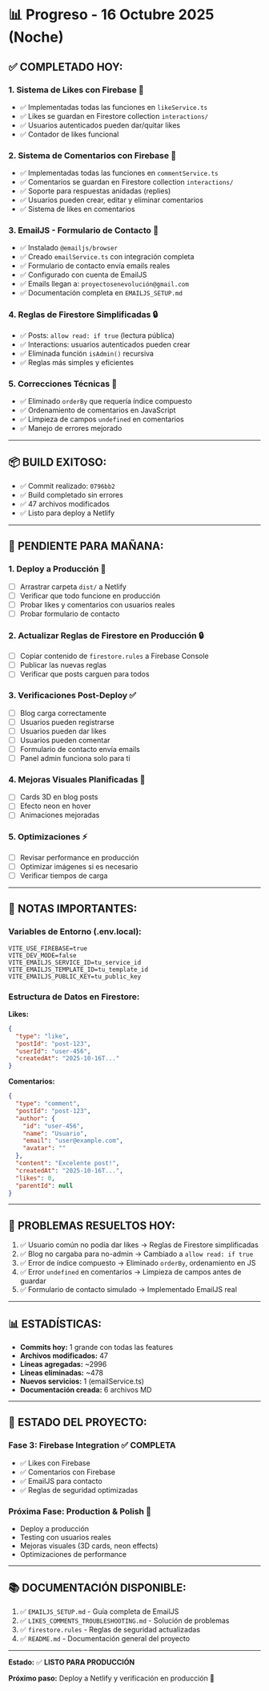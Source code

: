 # 📊 Progreso - 16 Octubre 2025 (Noche)

## ✅ COMPLETADO HOY:

### **1. Sistema de Likes con Firebase** 🎉
- ✅ Implementadas todas las funciones en `likeService.ts`
- ✅ Likes se guardan en Firestore collection `interactions/`
- ✅ Usuarios autenticados pueden dar/quitar likes
- ✅ Contador de likes funcional

### **2. Sistema de Comentarios con Firebase** 💬
- ✅ Implementadas todas las funciones en `commentService.ts`
- ✅ Comentarios se guardan en Firestore collection `interactions/`
- ✅ Soporte para respuestas anidadas (replies)
- ✅ Usuarios pueden crear, editar y eliminar comentarios
- ✅ Sistema de likes en comentarios

### **3. EmailJS - Formulario de Contacto** 📧
- ✅ Instalado `@emailjs/browser`
- ✅ Creado `emailService.ts` con integración completa
- ✅ Formulario de contacto envía emails reales
- ✅ Configurado con cuenta de EmailJS
- ✅ Emails llegan a: `proyectosenevolución@gmail.com`
- ✅ Documentación completa en `EMAILJS_SETUP.md`

### **4. Reglas de Firestore Simplificadas** 🔒
- ✅ Posts: `allow read: if true` (lectura pública)
- ✅ Interactions: usuarios autenticados pueden crear
- ✅ Eliminada función `isAdmin()` recursiva
- ✅ Reglas más simples y eficientes

### **5. Correcciones Técnicas** 🔧
- ✅ Eliminado `orderBy` que requería índice compuesto
- ✅ Ordenamiento de comentarios en JavaScript
- ✅ Limpieza de campos `undefined` en comentarios
- ✅ Manejo de errores mejorado

---

## 📦 BUILD EXITOSO:
- ✅ Commit realizado: `0796bb2`
- ✅ Build completado sin errores
- ✅ 47 archivos modificados
- ✅ Listo para deploy a Netlify

---

## 🔄 PENDIENTE PARA MAÑANA:

### **1. Deploy a Producción** 🚀
- [ ] Arrastrar carpeta `dist/` a Netlify
- [ ] Verificar que todo funcione en producción
- [ ] Probar likes y comentarios con usuarios reales
- [ ] Probar formulario de contacto

### **2. Actualizar Reglas de Firestore en Producción** 🔒
- [ ] Copiar contenido de `firestore.rules` a Firebase Console
- [ ] Publicar las nuevas reglas
- [ ] Verificar que posts carguen para todos

### **3. Verificaciones Post-Deploy** ✅
- [ ] Blog carga correctamente
- [ ] Usuarios pueden registrarse
- [ ] Usuarios pueden dar likes
- [ ] Usuarios pueden comentar
- [ ] Formulario de contacto envía emails
- [ ] Panel admin funciona solo para ti

### **4. Mejoras Visuales Planificadas** 🎨
- [ ] Cards 3D en blog posts
- [ ] Efecto neon en hover
- [ ] Animaciones mejoradas

### **5. Optimizaciones** ⚡
- [ ] Revisar performance en producción
- [ ] Optimizar imágenes si es necesario
- [ ] Verificar tiempos de carga

---

## 📝 NOTAS IMPORTANTES:

### **Variables de Entorno (.env.local):**
```env
VITE_USE_FIREBASE=true
VITE_DEV_MODE=false
VITE_EMAILJS_SERVICE_ID=tu_service_id
VITE_EMAILJS_TEMPLATE_ID=tu_template_id
VITE_EMAILJS_PUBLIC_KEY=tu_public_key
```

### **Estructura de Datos en Firestore:**

**Likes:**
```json
{
  "type": "like",
  "postId": "post-123",
  "userId": "user-456",
  "createdAt": "2025-10-16T..."
}
```

**Comentarios:**
```json
{
  "type": "comment",
  "postId": "post-123",
  "author": {
    "id": "user-456",
    "name": "Usuario",
    "email": "user@example.com",
    "avatar": ""
  },
  "content": "Excelente post!",
  "createdAt": "2025-10-16T...",
  "likes": 0,
  "parentId": null
}
```

---

## 🐛 PROBLEMAS RESUELTOS HOY:

1. ✅ Usuario común no podía dar likes → Reglas de Firestore simplificadas
2. ✅ Blog no cargaba para no-admin → Cambiado a `allow read: if true`
3. ✅ Error de índice compuesto → Eliminado `orderBy`, ordenamiento en JS
4. ✅ Error `undefined` en comentarios → Limpieza de campos antes de guardar
5. ✅ Formulario de contacto simulado → Implementado EmailJS real

---

## 📊 ESTADÍSTICAS:

- **Commits hoy:** 1 grande con todas las features
- **Archivos modificados:** 47
- **Líneas agregadas:** ~2996
- **Líneas eliminadas:** ~478
- **Nuevos servicios:** 1 (emailService.ts)
- **Documentación creada:** 6 archivos MD

---

## 🎯 ESTADO DEL PROYECTO:

### **Fase 3: Firebase Integration** ✅ COMPLETA
- ✅ Likes con Firebase
- ✅ Comentarios con Firebase
- ✅ EmailJS para contacto
- ✅ Reglas de seguridad optimizadas

### **Próxima Fase: Production & Polish** 🚀
- Deploy a producción
- Testing con usuarios reales
- Mejoras visuales (3D cards, neon effects)
- Optimizaciones de performance

---

## 📚 DOCUMENTACIÓN DISPONIBLE:

1. ✅ `EMAILJS_SETUP.md` - Guía completa de EmailJS
2. ✅ `LIKES_COMMENTS_TROUBLESHOOTING.md` - Solución de problemas
3. ✅ `firestore.rules` - Reglas de seguridad actualizadas
4. ✅ `README.md` - Documentación general del proyecto

---

**Estado:** ✅ **LISTO PARA PRODUCCIÓN**

**Próximo paso:** Deploy a Netlify y verificación en producción 🚀
